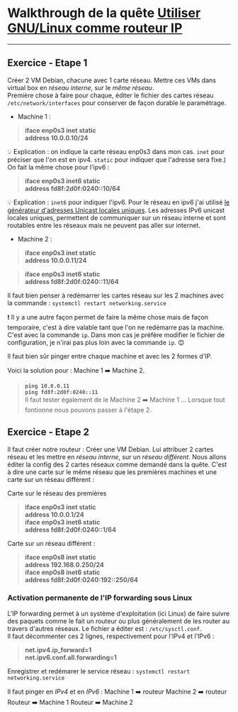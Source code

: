 # Walkthrough de la quête [Utiliser GNU/Linux comme routeur IP](https://odyssey.wildcodeschool.com/quests/2350/pages/13710)

---
## Exercice - Etape 1
Créer 2 VM Debian, chacune avec 1 carte réseau. Mettre ces VMs dans virtual box en _réseau interne_, sur le _même réseau_.  
Première chose à faire pour chaque, éditer le fichier des cartes réseau `/etc/network/interfaces` pour conserver de façon durable le paramétrage. 

* Machine 1 :
>**iface enp0s3 inet static**   
>    **address 10.0.0.10/24**

:bulb: Explication : on indique la carte réseau enp0s3 dans mon cas. `inet` pour préciser que l'on est en ipv4. `static` pour indiquer que l'adresse sera fixe.)
On fait la même chose pour l'ipv6 :

>**iface enp0s3 inet6 static**  
>    **address fd8f:2d0f:0240::10/64**

:bulb: Explication : `inet6` pour indiquer l'ipv6. Pour le réseau en ipv6 j'ai utilisé [le générateur d'adresses Unicast locales uniques](https://www.unique-local-ipv6.com/). Les adresses IPv6 unicast locales uniques, permettent de communiquer sur un réseau interne et sont routables entre les réseaux mais ne peuvent pas aller sur internet.  


* Machine 2 :
>**iface enp0s3 inet static**  
>   **address 10.0.0.11/24**

>**iface enp0s3 inet6 static**  
>    **address fd8f:2d0f:0240::11/64**

Il faut bien penser à redémarrer les cartes réseau sur les 2 machines avec la commande :
`systemctl restart networking.service`


:heavy_exclamation_mark: Il y a une autre façon permet de faire la même chose mais de façon temporaire, c'est à dire valable tant que l'on ne redémarre pas la machine. C'est avec la commande `ip`. Dans mon cas je préfère modifier le fichier de configuration, je n'irai pas plus loin avec la commande `ip`. :blush:

Il faut bien sûr pinger entre chaque machine et avec les 2 formes d'IP.

Voici la solution pour : Machine 1 :arrow_right: Machine 2.
>**`ping 10.0.0.11`**  
>**`ping fd8f:2d0f:0240::11`**  
Il faut tester également de le Machine 2 :arrow_right: Machine 1 ...
Lorsque tout fontionne nous pouvons passer à l'étape 2.  


## Exercice - Etape 2

Il faut créer notre routeur :
Créer une VM Debian. Lui attribuer 2 cartes réseau et les mettre en _réseau interne_, sur un _réseau différent_.
Nous allons éditer la config des 2 cartes réseaux comme demandé dans la quête. C'est à dire une carte sur le même réseau que les premières machines et une carte sur un réseau différent :

Carte sur le réseau des premières
>**iface enp0s3 inet static**  
>    **address 10.0.0.1/24**  
>**iface enp0s3 inet6 static**  
>    **address fd8f:2d0f:0240::1/64**  


Carte sur un réseau différent :
>**iface enp0s8 inet static**  
>    **address 192.168.0.250/24**  
>**iface enp0s8 inet6 static**  
>    **address fd8f:2d0f:0240:192::250/64**  

### Activation permanente de l'IP forwarding sous Linux
L'IP forwarding permet à un système d'exploitation (ici Linux) de faire suivre des paquets comme le fait un routeur ou plus généralement de les router au travers d'autres réseaux.
Le fichier a éditer est :  `/etc/sysctl.conf`.  
Il faut décommenter ces 2 lignes, respectivement pour l'IPv4 et l'IPv6 :  
>**net.ipv4.ip_forward=1**  
>**net.ipv6.conf.all.forwarding=1**

Enregistrer et redémarer le service réseau :
`systemctl restart networking.service`

Il faut pinger en _IPv4_ et en _IPv6_ :
Machine 1 ➡️ routeur
Machine 2 ➡️ routeur
Routeur ➡️ Machine 1
Routeur ➡️ Machine 2










